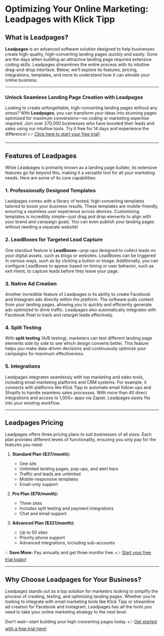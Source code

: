 # Optimizing Your Online Marketing: Leadpages with Klick Tipp

## What is Leadpages?

**Leadpages** is an advanced software solution designed to help businesses create high-quality, high-converting landing pages quickly and easily. Gone are the days when building an attractive landing page required extensive coding skills. Leadpages streamlines the entire process with its intuitive drag-and-drop interface. Below, we’ll explore its features, pricing, integrations, templates, and more to understand how it can elevate your online business.

---

### Unlock Seamless Landing Page Creation with Leadpages

Looking to create unforgettable, high-converting landing pages without any stress? With **Leadpages**, you can transform your ideas into stunning pages optimized for maximum conversions—no coding or marketing expertise required. Join over 270,000 businesses who have boosted their leads and sales using our intuitive tools. Try it free for 14 days and experience the difference! 👉 [Click here to start your free trial!](https://bit.ly/LEadPages)

---

## Features of Leadpages

While Leadpages is primarily known as a landing page builder, its extensive features go far beyond this, making it a versatile tool for all your marketing needs. Here are some of its core capabilities:

### 1. Professionally Designed Templates

Leadpages comes with a library of tested, high-converting templates tailored to boost your business results. These templates are mobile-friendly, ensuring a seamless user experience across devices. Customizing templates is incredibly simple—just drag and drop elements to align with your brand and campaign goals. You can even publish your landing pages without needing a separate website!

### 2. LeadBoxes for Targeted Lead Capture

One standout feature is **LeadBoxes**—pop-ups designed to collect leads on your digital assets, such as blogs or websites. LeadBoxes can be triggered in various ways, such as by clicking a button or image. Additionally, you can configure LeadBoxes to appear based on timing or user behavior, such as exit intent, to capture leads before they leave your page.

### 3. Native Ad Creation

Another incredible feature of Leadpages is its ability to create Facebook and Instagram ads directly within the platform. The software pulls content from your landing pages, allowing you to quickly and efficiently generate ads optimized to drive traffic. Leadpages also automatically integrates with Facebook Pixel to track and retarget leads effectively.

### 4. Split Testing

With **split testing** (A/B testing), marketers can test different landing page elements side by side to see which design converts better. This feature helps you make data-driven decisions and continuously optimize your campaigns for maximum effectiveness.

### 5. Integrations

Leadpages integrates seamlessly with top marketing and sales tools, including email marketing platforms and CRM systems. For example, it connects with platforms like Klick Tipp to automate email follow-ups and Shopify to handle seamless sales processes. With more than 40 direct integrations and access to 1,000+ apps via Zapier, Leadpages easily fits into your existing workflow.

---

## Leadpages Pricing

Leadpages offers three pricing plans to suit businesses of all sizes. Each plan provides different levels of functionality, ensuring you only pay for the features you need:

1. **Standard Plan ($37/month):**
   - One site
   - Unlimited landing pages, pop-ups, and alert bars
   - Traffic and leads are unlimited
   - Mobile-responsive templates
   - Email-only support

2. **Pro Plan ($79/month):**
   - Three sites
   - Includes split testing and payment integrations
   - Chat and email support

3. **Advanced Plan ($321/month):**
   - Up to 50 sites
   - Priority phone support
   - Advanced integrations, including sub-accounts

💡 **Save More:** Pay annually and get three months free. 👉 [Start your free trial today!](https://bit.ly/LEadPages)

---

## Why Choose Leadpages for Your Business?

Leadpages stands out as a top solution for marketers looking to simplify the process of creating, testing, and optimizing landing pages. Whether you’re looking to integrate with email marketing tools like Klick Tipp or streamline ad creation for Facebook and Instagram, Leadpages has all the tools you need to take your online marketing strategy to the next level.

Don’t wait—start building your high-converting pages today. 👉 [Get started with a free trial here!](https://bit.ly/LEadPages)

